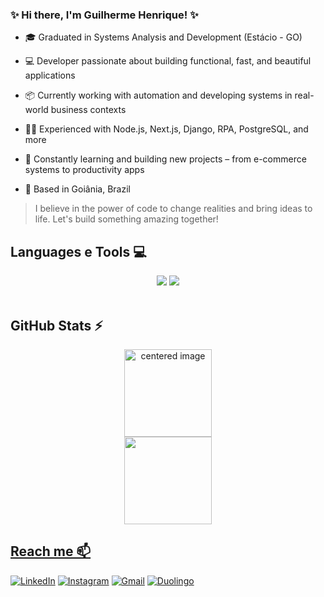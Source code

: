 ### ✨ Hi there, I'm Guilherme Henrique! ✨

- 🎓 Graduated in Systems Analysis and Development (Estácio - GO)  
- 💻 Developer passionate about building functional, fast, and beautiful applications  

- 📦 Currently working with automation and developing systems in real-world business contexts  
- 👨‍💻 Experienced with Node.js, Next.js, Django, RPA, PostgreSQL, and more  

- 🌱 Constantly learning and building new projects – from e-commerce systems to productivity apps  

- 📍 Based in Goiânia, Brazil  

> I believe in the power of code to change realities and bring ideas to life. Let's build something amazing together!


## Languages e Tools 💻
<div align="center">
    <img src="https://skillicons.dev/icons?i=tailwind,react,figma,vercel" />
    <img src="https://skillicons.dev/icons?i=nodejs,express,nextjs,python,prisma" /><br>
</div><br/>

## GitHub Stats ⚡
<div>
  <a href="https://github.com/Guihenrique62">
  <center>
    <img height="140em" src="https://github-readme-stats.vercel.app/api?username=Guihenrique62&show_icons=true&theme=radical&include_all_commits=true&hide=stars&count_private=true" alt="centered image" />

  </center>
  <center>  
    <img height="140em" src="https://github-readme-stats.vercel.app/api/top-langs/?username=Guihenrique62&layout=compact&langs_count=7&theme=radical"/> 
  </center>
</div>

## Reach me 📫
[![LinkedIn](https://img.shields.io/badge/LinkedIn-0077B5?style=for-the-badge&logo=linkedin&logoColor=white)](https://www.linkedin.com/in/gabrielleribeiro/)
[![Instagram](https://img.shields.io/badge/Instagram-E4405F?style=for-the-badge&logo=instagram&logoColor=white)](https://www.instagram.com/gabbiribas/) 
[![Gmail](https://img.shields.io/badge/-gabrielleribeiro2010@gmail.com-D14836?style=for-the-badge&logo=gmail&logoColor=white&link=mailto:gabrielleribeiro2010@gmail.com)](mailto:gabrielleribeiro2010@gmail.com)
[![Duolingo](https://img.shields.io/badge/Duolingo-58CC02?style=for-the-badge&logo=Duolingo&logoColor=white)](https://www.duolingo.com/profile/gabbiribas)
  
    
<!--
**Guihenrique62/Guihenrique62** is a ✨ _special_ ✨ repository because its `README.md` (this file) appears on your GitHub profile.

Here are some ideas to get you started:

- 🔭 I’m currently working on ...
- 🌱 I’m currently learning ...
- 👯 I’m looking to collaborate on ...
- 🤔 I’m looking for help with ...
- 💬 Ask me about ...
- 📫 How to reach me: ...
- 😄 Pronouns: ...
- ⚡ Fun fact: ...
-->
